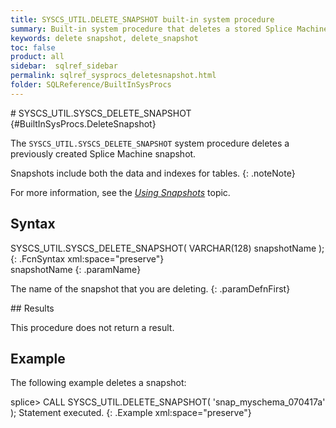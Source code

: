 ```yaml
---
title: SYSCS_UTIL.DELETE_SNAPSHOT built-in system procedure
summary: Built-in system procedure that deletes a stored Splice Machine snapshot.
keywords: delete snapshot, delete_snapshot
toc: false
product: all
sidebar:  sqlref_sidebar
permalink: sqlref_sysprocs_deletesnapshot.html
folder: SQLReference/BuiltInSysProcs
---
```

<section>
<div class="TopicContent" data-swiftype-index="true" markdown="1">
# SYSCS_UTIL.SYSCS_DELETE_SNAPSHOT   {#BuiltInSysProcs.DeleteSnapshot}

The `SYSCS_UTIL.SYSCS_DELETE_SNAPSHOT` system procedure deletes a
previously created Splice Machine snapshot.

Snapshots include both the data and indexes for tables.
{: .noteNote}

For more information, see the [*Using
Snapshots*](developers_tuning_snapshots.html) topic.

## Syntax

<div class="fcnWrapperWide" markdown="1">
    SYSCS_UTIL.SYSCS_DELETE_SNAPSHOT( VARCHAR(128) snapshotName );
{: .FcnSyntax xml:space="preserve"}

</div>
<div class="paramList" markdown="1">
snapshotName
{: .paramName}

The name of the snapshot that you are deleting.
{: .paramDefnFirst}

</div>
## Results

This procedure does not return a result.

## Example

The following example deletes a snapshot:

<div class="preWrapperWide" markdown="1">
    splice> CALL SYSCS_UTIL.DELETE_SNAPSHOT( 'snap_myschema_070417a' );
    Statement executed.
{: .Example xml:space="preserve"}

</div>
</div>
</section>
